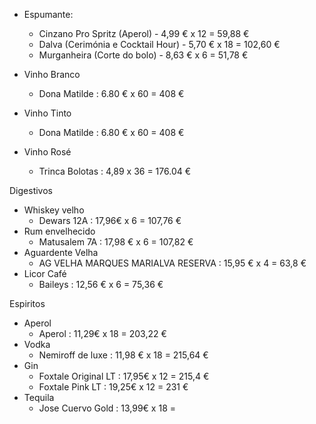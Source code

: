 
- Espumante: 
	-  Cinzano Pro Spritz (Aperol) - 4,99 € x 12 = 59,88 €
	-  Dalva (Cerimónia e Cocktail Hour) - 5,70 € x 18 = 102,60 €
	-  Murganheira (Corte do bolo) - 8,63 € x 6 = 51,78 €

- Vinho Branco
	- Dona Matilde : 6.80 € x 60 = 408 €
- Vinho Tinto 
	- Dona Matilde :  6.80 € x 60 = 408 €
- Vinho Rosé 
	-  Trinca Bolotas : 4,89 x 36 =  176.04 €





Digestivos 

- Whiskey velho 
	- Dewars 12A : 17,96€ x 6 =  107,76 €
- Rum envelhecido
	- Matusalem 7A : 17,98 € x 6 = 107,82 €
-  Aguardente Velha
	-  AG VELHA MARQUES MARIALVA RESERVA : 15,95 € x 4 = 63,8 €
- Licor Café
	- Baileys : 12,56 € x 6 = 75,36 €



Espiritos

- Aperol
	- Aperol : 11,29€ x 18 = 203,22 €
- Vodka
	-  Nemiroff de luxe : 11,98 € x 18 = 215,64 €
- Gin
	- Foxtale Original LT : 17,95€ x 12 = 215,4 €
	- Foxtale Pink LT : 19,25€ x 12 = 231 €
- Tequila
	- Jose Cuervo Gold : 13,99€ x 18 = 

